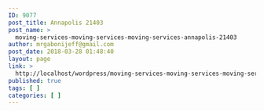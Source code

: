```yaml
---
ID: 9077
post_title: Annapolis 21403
post_name: >
  moving-services-moving-services-moving-services-annapolis-21403
author: mrgabonijeff@gmail.com
post_date: 2018-03-28 01:48:40
layout: page
link: >
  http://localhost/wordpress/moving-services-moving-services-moving-services-annapolis-21403/
published: true
tags: [ ]
categories: [ ]
---
```

